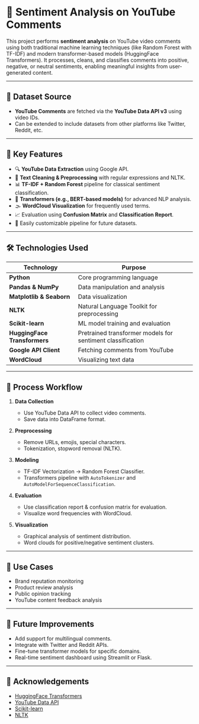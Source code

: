 # 🧠 Sentiment Analysis on YouTube Comments

This project performs **sentiment analysis** on YouTube video comments using both traditional machine learning techniques (like Random Forest with TF-IDF) and modern transformer-based models (HuggingFace Transformers). It processes, cleans, and classifies comments into positive, negative, or neutral sentiments, enabling meaningful insights from user-generated content.

---

## 📂 Dataset Source

- **YouTube Comments** are fetched via the **YouTube Data API v3** using video IDs.
- Can be extended to include datasets from other platforms like Twitter, Reddit, etc.

---

## 🔑 Key Features

- 🔍 **YouTube Data Extraction** using Google API.
- 🧼 **Text Cleaning & Preprocessing** with regular expressions and NLTK.
- 📊 **TF-IDF + Random Forest** pipeline for classical sentiment classification.
- 🤖 **Transformers (e.g., BERT-based models)** for advanced NLP analysis.
- 🌫️ **WordCloud Visualization** for frequently used terms.
- 📈 Evaluation using **Confusion Matrix** and **Classification Report**.
- 🔧 Easily customizable pipeline for future datasets.

---

## 🛠️ Technologies Used

| Technology | Purpose |
|------------|---------|
| **Python** | Core programming language |
| **Pandas & NumPy** | Data manipulation and analysis |
| **Matplotlib & Seaborn** | Data visualization |
| **NLTK** | Natural Language Toolkit for preprocessing |
| **Scikit-learn** | ML model training and evaluation |
| **HuggingFace Transformers** | Pretrained transformer models for sentiment classification |
| **Google API Client** | Fetching comments from YouTube |
| **WordCloud** | Visualizing text data |

---

## 🔄 Process Workflow

1. **Data Collection**
   - Use YouTube Data API to collect video comments.
   - Save data into DataFrame format.

2. **Preprocessing**
   - Remove URLs, emojis, special characters.
   - Tokenization, stopword removal (NLTK).

3. **Modeling**
   - TF-IDF Vectorization → Random Forest Classifier.
   - Transformers pipeline with `AutoTokenizer` and `AutoModelForSequenceClassification`.

4. **Evaluation**
   - Use classification report & confusion matrix for evaluation.
   - Visualize word frequencies with WordCloud.

5. **Visualization**
   - Graphical analysis of sentiment distribution.
   - Word clouds for positive/negative sentiment clusters.

---

## 📌 Use Cases

- Brand reputation monitoring
- Product review analysis
- Public opinion tracking
- YouTube content feedback analysis

---

## 📍 Future Improvements

- Add support for multilingual comments.
- Integrate with Twitter and Reddit APIs.
- Fine-tune transformer models for specific domains.
- Real-time sentiment dashboard using Streamlit or Flask.

---

## 🙌 Acknowledgements

- [HuggingFace Transformers](https://huggingface.co/)
- [YouTube Data API](https://developers.google.com/youtube/v3)
- [Scikit-learn](https://scikit-learn.org/)
- [NLTK](https://www.nltk.org/)
